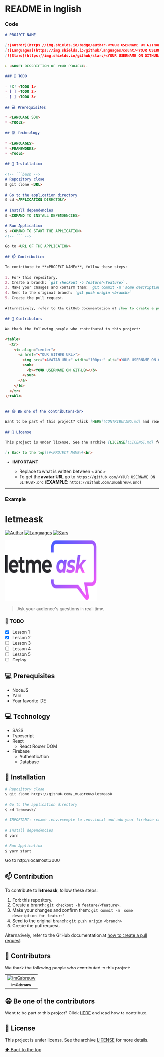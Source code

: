 # README in Inglish

### **Code**

```markdown
# PROJECT NAME

[![Author](https://img.shields.io/badge/author-<YOUR USERNAME ON GITHUB>-835AFD?style=flat-square)](<YOUR GITHUB URL>)
[![Languages](https://img.shields.io/github/languages/count/<YOUR USERNAME ON GITHUB>/<PROJECT NAME>?color=%23835AFD&style=flat-square)](#)
[![Stars](https://img.shields.io/github/stars/<YOUR USERNAME ON GITHUB>/<PROJECT NAME>?color=835AFD&style=flat-square)](https://github.com/<YOUR USERNAME ON GITHUB>/<PROJECT NAME>/stargazers)

> <SHORT DESCRIPTION OF YOUR PROJECT>.

### 📝 TODO

- [X] <TODO 1>
- [ ] <TODO 2>
- [ ] <TODO 3>

## 💻 Prerequisites

* <LANGUAGE SDK>
* <TOOLS>

## 💻 Technology

* <LANGUAGES>
* <FRAMEWORKS>
* <TOOLS>

## 🚀 Installation
  
<!-- ```bash -->
# Repository clone
$ git clone <URL>

# Go to the application directory
$ cd <APPLICATION DIRECTORY>

# Install dependencies
$ <COMAND TO INSTALL DEPENDENCIES>

# Run Application
$ <COMAND TO START THE APPLICATION>
<!-- ``` -->

Go to <URL OF THE APPLICATION>

## 📫 Contribution

To contribute to **<PROJECT NAME>**, follow these steps:

1. Fork this repository.
2. Create a branch: `git checkout -b feature/<feature>`.
3. Make your changes and confirm them: `git commit -m 'some description for feature'`
4. Send to the original branch: `git push origin <branch>`
5. Create the pull request.

Alternatively, refer to the GitHub documentation at [how to create a pull request](https://help.github.com/en/github/collaborating-with-issues-and-pull-requests/creating-a-pull-request).

## 🤝 Contributors

We thank the following people who contributed to this project:

<table>
  <tr>
    <td align="center">
      <a href="<YOUR GITHUB URL>">
        <img src="<AVATAR URL>" width="100px;" alt="<YOUR USERNAME ON GITHUB>"/><br>
        <sub>
          <b><YOUR USERNAME ON GITHUB></b>
        </sub>
      </a>
    </td>
  </tr>
</table>


## 😄 Be one of the contributors<br>

Want to be part of this project? Click [HERE](CONTRIBUTING.md) and read how to contribute.

## 📝 License

This project is under license. See the archive [LICENSE](LICENSE.md) for more details.

[⬆ Back to the top](#<PROJECT NAME>)<br>

```

* **IMPORTANT**

  * Replace <CAPSLOCK> to what is written between `<` and `>`
  * To get the **avatar URL** go to `https://github.com/<YOUR USERNAME ON GITHUB>.png` (**EXAMPLE**: `https://github.com/ImGabreuw.png`)

---

### **Example**

# letmeask

[![Author](https://img.shields.io/badge/author-ImGabreuw-835AFD?style=flat-square)](https://github.com/ImGabreuw)
[![Languages](https://img.shields.io/github/languages/count/ImGabreuw/letmeask?color=%23835AFD&style=flat-square)](#)
[![Stars](https://img.shields.io/github/stars/ImGabreuw/letmeask?color=835AFD&style=flat-square)](https://github.com/ImGabreuw/letmeask/stargazers)

<img height="200px" width="300px" src="https://github.com/ImGabreuw/letmeask/blob/master/.github/letmeask-logo.svg">

> Ask your audience's questions in real-time.

### 📝 TODO

- [X] Lesson 1
- [X] Lesson 2
- [ ] Lesson 3
- [ ] Lesson 4
- [ ] Lesson 5
- [ ] Deploy

## 💻 Prerequisites

* NodeJS
* Yarn
* Your favorite IDE

## 💻 Technology

* SASS
* Typescript
* React
  * React Router DOM 
* Firebase
  * Authentication
  * Database

## 🚀 Installation

```bash
# Repository clone
$ git clone https://github.com/ImGabreuw/letmeask

# Go to the application directory
$ cd letmeask/

# IMPORTANT: rename .env.exemple to .env.local and add your firebase credentials

# Install dependencies
$ yarn

# Run Application
$ yarn start
```

Go to http://localhost:3000

## 📫 Contribution

To contribute to **letmeask**, follow these steps:

1. Fork this repository.
2. Create a branch: `git checkout -b feature/<feature>`.
3. Make your changes and confirm them: `git commit -m 'some description for feature'`
4. Send to the original branch: `git push origin <branch>`
5. Create the pull request.

Alternatively, refer to the GitHub documentation at [how to create a pull request](https://help.github.com/en/github/collaborating-with-issues-and-pull-requests/creating-a-pull-request).

## 🤝 Contributors

We thank the following people who contributed to this project:

<table>
  <tr>
    <td align="center">
      <a href="https://github.com/ImGabreuw">
        <img src="https://avatars.githubusercontent.com/u/60116449?v=4" width="100px;" alt="ImGabreuw"/><br>
        <sub>
          <b>ImGabreuw</b>
        </sub>
      </a>
    </td>
  </tr>
</table>


## 😄 Be one of the contributors<br>

Want to be part of this project? Click [HERE](CONTRIBUTING.md) and read how to contribute.

## 📝 License

This project is under license. See the archive [LICENSE](LICENSE.md) for more details.

[⬆ Back to the top](#letmeask)<br>
